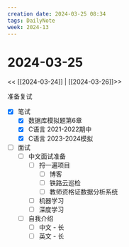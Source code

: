 ```yaml
---
creation date: 2024-03-25 08:34
tags: DailyNote
week: 2024-13
---
```


# 2024-03-25

<< [[2024-03-24]] | [[2024-03-26]]>>

准备复试
- [x] 笔试
	- [x] 数据库模拟题第6章
	- [x] C语言 2021-2022期中
	- [x] C语言 2023-2024模拟
- [ ] 面试
	- [ ] 中文面试准备
		- [ ] 捋一遍项目
			- [ ] 博客
			- [ ] 铁路云巡检
			- [ ] 教师资格证数据分析系统
		- [ ] 机器学习
		- [ ] 深度学习
	- [ ] 自我介绍
		- [ ] 中文 - 长
		- [ ] 英文 - 长
